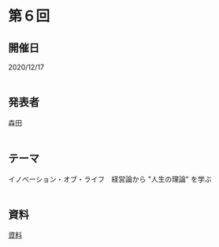 # 第６回  
## 開催日  
2020/12/17  
<br>

## 発表者  
森田  
<br>

## テーマ  
イノベーション・オブ・ライフ　経営論から "人生の理論" を学ぶ  
<br>

## 資料  
[資料](https://tachibanahajime.github.io/group/no6/no6.pdf "第６回")  
<br>